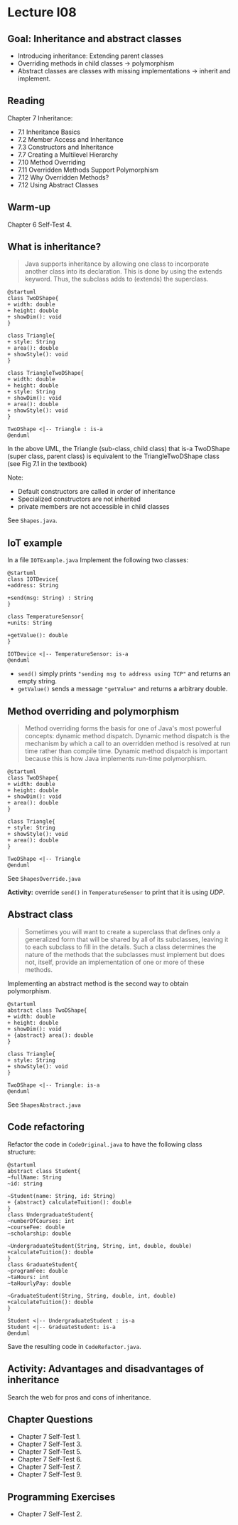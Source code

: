 # Lecture l08
## Goal: Inheritance and abstract classes
- Introducing inheritance: Extending parent classes
- Overriding methods in child classes -> polymorphism
- Abstract classes are classes with missing implementations -> inherit and implement.

## Reading
Chapter 7 Inheritance:
- 7.1 Inheritance Basics
- 7.2 Member Access and Inheritance
- 7.3 Constructors and Inheritance
- 7.7 Creating a Multilevel Hierarchy
- 7.10 Method Overriding
- 7.11 Overridden Methods Support Polymorphism
- 7.12 Why Overridden Methods?
- 7.12 Using Abstract Classes


## Warm-up
Chapter 6 Self-Test 4.

## What is inheritance?
>Java supports inheritance by allowing one class to incorporate another class into its declaration. This is done by using the extends keyword. Thus, the subclass adds to (extends) the superclass.

```
@startuml
class TwoDShape{
+ width: double
+ height: double
+ showDim(): void
} 

class Triangle{
+ style: String
+ area(): double
+ showStyle(): void
}

class TriangleTwoDShape{
+ width: double
+ height: double
+ style: String
+ showDim(): void
+ area(): double
+ showStyle(): void
}

TwoDShape <|-- Triangle : is-a
@enduml
```

In the above UML, the Triangle (sub-class, child class) that is-a TwoDShape (super class, parent class) is equivalent to the TriangleTwoDShape class (see Fig 7.1 in the textbook)

Note:
- Default constructors are called in order of inheritance
- Specialized constructors are not inherited
- private members are not accessible in child classes

See `Shapes.java`.


## IoT example
In a file `IOTExample.java` Implement the following two classes:

```
@startuml
class IOTDevice{
+address: String

+send(msg: String) : String
}

class TemperatureSensor{
+units: String

+getValue(): double
}

IOTDevice <|-- TemperatureSensor: is-a
@enduml

```

- `send()` simply prints `"sending msg to address using TCP"` and returns an empty string.
- `getValue()` sends a message `"getValue"` and returns a arbitrary double.


## Method overriding and polymorphism
> Method overriding forms the basis for one of Java's most powerful concepts: dynamic method dispatch. Dynamic method dispatch is the mechanism by which a call to an overridden method is resolved at run time rather than compile time. Dynamic method dispatch is important because this is how Java implements run-time polymorphism.

```
@startuml
class TwoDShape{
+ width: double
+ height: double
+ showDim(): void
+ area(): double
} 

class Triangle{
+ style: String
+ showStyle(): void
+ area(): double
}

TwoDShape <|-- Triangle
@enduml
```

See `ShapesOverride.java`

**Activity:** override `send()` in `TemperatureSensor` to print that it is using *UDP*.

## Abstract class
> Sometimes you will want to create a superclass that defines only a generalized form that will be shared by all of its subclasses, leaving it to each subclass to fill in the details. Such a class determines the nature of the methods that the subclasses must implement but does not, itself, provide an implementation of one or more of these methods.

Implementing an abstract method is the second way to obtain polymorphism.

```
@startuml
abstract class TwoDShape{
+ width: double
+ height: double
+ showDim(): void
+ {abstract} area(): double
} 

class Triangle{
+ style: String
+ showStyle(): void
}

TwoDShape <|-- Triangle: is-a
@enduml
```

See `ShapesAbstract.java`

## Code refactoring
Refactor the code in `CodeOriginal.java` to have the following class structure:

```
@startuml
abstract class Student{
~fullName: String
~id: string

~Student(name: String, id: String)
+ {abstract} calculateTuition(): double
}
class UndergraduateStudent{
~numberOfCourses: int
~courseFee: double
~scholarship: double

~UndergraduateStudent(String, String, int, double, double)
+calculateTuition(): double
}
class GraduateStudent{
~programFee: double
~taHours: int
~taHourlyPay: double

~GraduateStudent(String, String, double, int, double)
+calculateTuition(): double
}

Student <|-- UndergraduateStudent : is-a
Student <|-- GraduateStudent: is-a
@enduml
```

Save the resulting code in `CodeRefactor.java`.

## Activity: Advantages and disadvantages of inheritance

Search the web for pros and cons of inheritance.

## Chapter Questions
- Chapter 7 Self-Test 1.
- Chapter 7 Self-Test 3.
- Chapter 7 Self-Test 5.
- Chapter 7 Self-Test 6.
- Chapter 7 Self-Test 7.
- Chapter 7 Self-Test 9.

## Programming Exercises
- Chapter 7 Self-Test 2.


